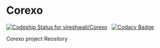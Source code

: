 # Corexo

[![Codeship Status for vireshwali/Corexo](https://app.codeship.com/projects/f46053c0-ed05-0134-0305-1619a7e9cea3/status?branch=master)](https://app.codeship.com/projects/208479) &nbsp; [![Codacy Badge](https://api.codacy.com/project/badge/Grade/6730eaa3008f49248387e542e880b4e0)](https://www.codacy.com/app/vireshwali/Corexo?utm_source=github.com&amp;utm_medium=referral&amp;utm_content=vireshwali/Corexo&amp;utm_campaign=Badge_Grade)

Corexo project Reository
